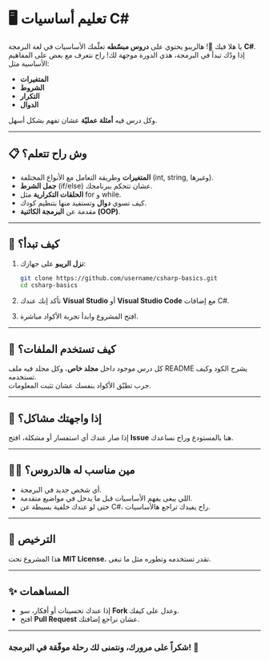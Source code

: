 # 🖥️ تعليم أساسيات C#  

يا هلا فيك 👋! هالريبو يحتوي على **دروس مبسّطه** تعلّمك الأساسيات في لغة البرمجة **C#**.  
إذا ودّك تبدأ في البرمجة، هذي الدورة موجهة لك! راح نتعرف مع بعض على المفاهيم الأساسية مثل:  
- **المتغيرات**  
- **الشروط**  
- **التكرار**  
- **الدوال**  

وكل درس فيه **أمثلة عمليّة** عشان تفهم بشكل أسهل.

---

## 📋 وش راح تتعلم؟  
- **المتغيرات** وطريقة التعامل مع الأنواع المختلفة (int, string, وغيرها).  
- **جمل الشرط** (if/else) عشان تتحكم ببرنامجك.  
- **الحلقات التكرارية** مثل for و while.  
- كيف تسوي **دوال** وتستفيد منها بتنظيم كودك.  
- مقدمة عن **البرمجة الكائنية (OOP)**.

---

## 🚀 كيف تبدأ؟  

1. **نزل الريبو** على جهازك:  
    ```bash
    git clone https://github.com/username/csharp-basics.git
    cd csharp-basics
    ```

2. تأكد إنك عندك **Visual Studio** أو **Visual Studio Code** مع إضافات C#.  

3. افتح المشروع وابدأ تجربة الأكواد مباشرة.  

---

## 📝 كيف تستخدم الملفات؟  
كل درس موجود داخل **مجلد خاص**، وكل مجلد فيه ملف README يشرح الكود وكيف تستخدمه.  
جرب تطبّق الأكواد بنفسك عشان تثبت المعلومات.

---

## 💬 إذا واجهتك مشاكل؟  
إذا صار عندك أي استفسار أو مشكلة، افتح **Issue** هنا بالمستودع وراح نساعدك.

---

## 👨‍💻 مين مناسب له هالدروس؟  
- أي شخص جديد في البرمجة.  
- اللي يبغى يفهم الأساسيات قبل ما يدخل في مواضيع متقدمة.  
- حتى لو عندك خلفية بسيطة عن C#، راح يفيدك تراجع هالأساسيات.

---

## 📄 الترخيص  
هذا المشروع تحت **MIT License**، تقدر تستخدمه وتطوره مثل ما تبغى.

---

## ✨ المساهمات  
- إذا عندك تحسينات أو أفكار، سو **Fork** وعدل على كيفك.  
- افتح **Pull Request** عشان نراجع إضافتك.  

---

### شكراً على مرورك، ونتمنى لك رحلة موفّقة في البرمجة! 👏
